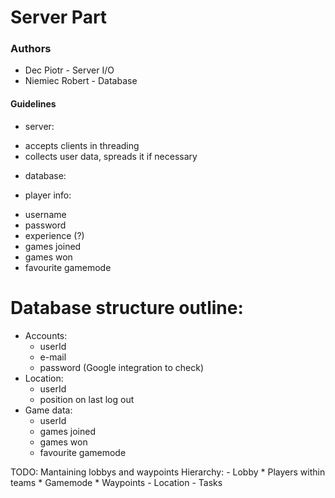 # Server Part

### Authors
- Dec Piotr - Server I/O
- Niemiec Robert - Database

#### Guidelines
* server:
 - accepts clients in threading
 - collects user data, spreads it if necessary
 
* database:
 - player info:
  * username
  * password
  * experience (?)
  * games joined
  * games won
  * favourite gamemode
 
# Database structure outline:
- Accounts:
	* userId
	* e-mail
	* password
	(Google integration to check)
- Location:
	* userId
	* position on last log out
- Game data:
	* userId
	* games joined
	* games won
	* favourite gamemode

TODO:
Mantaining lobbys and waypoints
Hierarchy:
	- Lobby
		* Players within teams
		* Gamemode
		* Waypoints
			- Location
			- Tasks